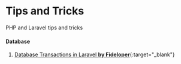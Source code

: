 # Tips and Tricks
PHP and Laravel tips and tricks

#### Database
1. [Database Transactions in Laravel **by Fideloper**](https://fideloper.com/laravel-database-transactions){:target="_blank"}
   

   